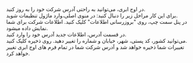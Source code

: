 <p>در اوج ابری، می‌توانید به راحتی آدرس شرکت خود را به روز کنید.<br>برای این کار مراحل زیر را دنبال کنید: در منوی اصلی،وارد ماژول تنظیمات شوید.&nbsp;<br>در پنل سمت چپ، روی "بروزرسانی اطلاعات" کلیک کنید. اطلاعات شرکت برای شما نمایش داده میشود.&nbsp;<br>در قسمت آدرس، اطلاعات جدید آدرس خود را وارد کنید.&nbsp;<br>می‌توانید کشور، کد پستی، شهر، خیابان و شماره را تغییر دهید. روی ذخیره کلیک کنید.&nbsp;<br>تغییرات شما ذخیره خواهد شد و آدرس شرکت شما در تمام فرم های اوج ابری تغییر خواهد کرد.</p>
